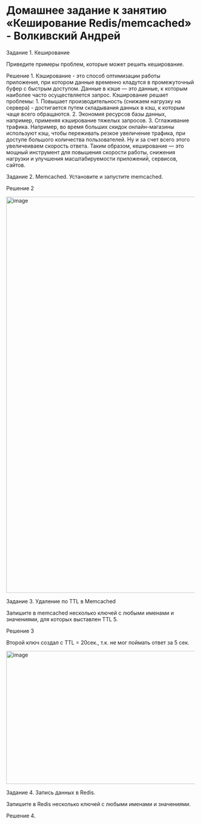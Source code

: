# Домашнее задание к занятию «Кеширование Redis/memcached» - Волкивский Андрей

Задание 1. Кеширование

Приведите примеры проблем, которые может решить кеширование.

Решение 1. Кэширование - это способ оптимизации работы приложения, при котором данные временно кладутся в промежуточный буфер с быстрым доступом. Данные в кэше — это данные, к которым наиболее часто
осуществляется запрос. Кэширование решает проблемы: 1. Повышает производительность (снижаем нагрузку на сервера) - достигается путем складывания данных в кэш, к которым чаще всего обращаются. 2. Экономия ресурсов базы данных, например, применяя кэширование тяжелых запросов. 3. Сглаживание трафика. Например, во время больших скидок онлайн-магазины используют кэш, чтобы переживать резкое увеличение трафика, при доступе большого количества пользователей. Ну и за счет всего этого увеличеиваем скорость ответа. Таким образом, кеширование — это мощный инструмент для повышения скорости работы, снижения нагрузки и улучшения масштабируемости приложений, сервисов, сайтов.


Задание 2. Memcached. Установите и запустите memcached.

Решение 2

<img width="1310" height="1057" alt="image" src="https://github.com/user-attachments/assets/ed4f60a2-72e3-4bd8-b2de-067a4c9cb818" />


Задание 3. Удаление по TTL в Memcached

Запишите в memcached несколько ключей с любыми именами и значениями, для которых выставлен TTL 5.

Решение 3 

Второй ключ создал с TTL = 20сек., т.к. не мог поймать ответ за 5 сек.

<img width="842" height="355" alt="image" src="https://github.com/user-attachments/assets/b0327a7a-b24d-46ab-b691-a4e0d9371fd0" />


Задание 4. Запись данных в Redis. 

Запишите в Redis несколько ключей с любыми именами и значениями.

Решение 4.



